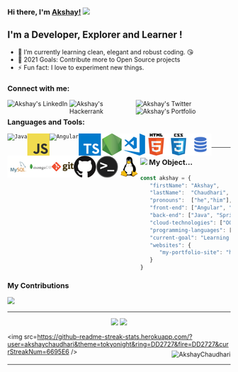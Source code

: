 ### Hi there, I'm [Akshay!](https://akshaychaudhari.github.io) <img src="https://raw.githubusercontent.com/tobimori/tobimori/main/wave.gif" width="50"><br>

## I'm a Developer, Explorer and Learner !

<!--- 🔭 I’m currently working on [Restaurant Billing App](https://github.com/akshaychaudhari/restaurant-billing-app)! -->
- 🌱 I’m currently learning clean, elegant and robust coding. 😘
- 🥅 2021 Goals: Contribute more to Open Source projects
- ⚡ Fun fact: I love to experiment new things.

### Connect with me:

<!--
[![Twitter Follow](https://img.shields.io/twitter/follow/Akshayrc?color=1DA1F2&logo=twitter&style=for-the-badge)](https://twitter.com/intent/follow?original_referer=https%3A%2F%2Fgithub.com%2FAkshayrc&screen_name=Akshayrc)
[![Website](https://img.shields.io/website?label=akshaychaudhari.github.io&style=for-the-badge&url=https://akshaychaudhari.github.io)](https://akshaychaudhari.github.io)
-->

<p align="left">
  <a href="https://www.linkedin.com/in/akshayrc/">
    <img align="left" alt="Akshay's LinkedIn" width="140px" src="https://img.shields.io/static/v1?label=LinkedIn&message=Akshay&style=for-the-badge&color=blue" />
  </a> <emsp> 
  <a href="https://www.hackerrank.com/AkshayChaudhari">
    <img align="left" alt="Akshay's Hackerrank" width="150px" src="https://img.shields.io/static/v1?label=Hackerrank&message=Akshay&style=for-the-badge&color=green" />
  </a>
  <a href="https://twitter.com/intent/follow?original_referer=https%3A%2F%2Fgithub.com%2FAkshayrc&screen_name=Akshayrc">
    <img align="left" alt="Akshay's Twitter" width="190px" src="https://img.shields.io/twitter/follow/Akshayrc?color=1DA1F2&logo=twitter&style=for-the-badge" />
  </a>
  <a href="https://akshaychaudhari.github.io">
    <img align="left" alt="Akshay's Portfolio" width="180px" src="https://img.shields.io/website?label=Portfolio+Website&style=for-the-badge&color=blueviolet&url=https://akshaychaudhari.github.io" />
  </a>
</p>


<!--
[<img align="left" alt="akshaychaudhari" width="22px" src="https://raw.githubusercontent.com/iconic/open-iconic/master/svg/globe.svg" />][website]
[<img align="left" alt="akshaychaudhari | LinkedIn" width="22px" src="https://cdn.jsdelivr.net/npm/simple-icons@v3/icons/linkedin.svg" />][linkedin]
[<img align="left" alt="akshaychaudhari | Hackerrank" width="22px" src="https://raw.githubusercontent.com/akshaychaudhari/akshaychaudhari.github.io/master/img/hackerrank_logo.png" />][hackerrank]
[<img align="left" alt="akshaychaudhari | Twitter" width="22px" src="https://cdn.jsdelivr.net/npm/simple-icons@v3/icons/twitter.svg" />][twitter]
-->

<br />

### Languages and Tools:

<code><img align="left"  height="50" alt="Java" src="https://www.oracle.com/a/ocom/img/obic-java-cup.svg"></code>
<code><img align="left"  height="50" alt="JavaScript"   src="https://raw.githubusercontent.com/github/explore/80688e429a7d4ef2fca1e82350fe8e3517d3494d/topics/javascript/javascript.png"></code>
<code><img align="left"  height="50" alt="Angular"   src="https://angular.io/assets/images/logos/angular/angular.svg"></code>
<code><img align="left"  height="50" alt="TypeScript"   src="https://raw.githubusercontent.com/github/explore/80688e429a7d4ef2fca1e82350fe8e3517d3494d/topics/typescript/typescript.png"></code>
<code><img align="left"  height="50" alt="Node.js"   src="https://raw.githubusercontent.com/github/explore/80688e429a7d4ef2fca1e82350fe8e3517d3494d/topics/nodejs/nodejs.png"></code>
<code><img align="left"  height="50" alt="Visual Studio Code"   src="https://raw.githubusercontent.com/github/explore/80688e429a7d4ef2fca1e82350fe8e3517d3494d/topics/visual-studio-code/visual-studio-code.png"></code>
<code><img align="left"  height="50" alt="HTML5"   src="https://raw.githubusercontent.com/github/explore/80688e429a7d4ef2fca1e82350fe8e3517d3494d/topics/html/html.png"></code>
<code><img align="left"  height="50" alt="CSS3"   src="https://raw.githubusercontent.com/github/explore/80688e429a7d4ef2fca1e82350fe8e3517d3494d/topics/css/css.png"></code>
<code><img align="left"  height="50" alt="SQL"   src="https://raw.githubusercontent.com/github/explore/80688e429a7d4ef2fca1e82350fe8e3517d3494d/topics/sql/sql.png"></code>
<code><img align="left"  height="50" alt="MySQL"   src="https://raw.githubusercontent.com/github/explore/80688e429a7d4ef2fca1e82350fe8e3517d3494d/topics/mysql/mysql.png"></code>
<code><img align="left"  height="50" alt="MongoDB"   src="https://raw.githubusercontent.com/github/explore/80688e429a7d4ef2fca1e82350fe8e3517d3494d/topics/mongodb/mongodb.png"></code>
<code><img align="left"  height="50" alt="Git"   src="https://raw.githubusercontent.com/github/explore/80688e429a7d4ef2fca1e82350fe8e3517d3494d/topics/git/git.png"></code>
<code><img align="left"  height="50" alt="GitHub"   src="https://raw.githubusercontent.com/github/explore/78df643247d429f6cc873026c0622819ad797942/topics/github/github.png"></code>
<code><img align="left"  height="50" alt="Terminal"   src="https://raw.githubusercontent.com/github/explore/80688e429a7d4ef2fca1e82350fe8e3517d3494d/topics/terminal/terminal.png"></code>
<code><img align="left"  height="50" src="https://raw.githubusercontent.com/github/explore/80688e429a7d4ef2fca1e82350fe8e3517d3494d/topics/linux/linux.png"></code>
<br />

---
### <img src="https://media.giphy.com/media/3rgXBuCKRMNQZ0PVEA/giphy.gif" width="50"> My Object...  

```javascript
const akshay = {
   "firstName": "Akshay",
   "lastName":  "Chaudhari",
   "pronouns":  ["he","him"],
   "front-end": ["Angular", "Javascript", "Typescript", "HTML", "CSS", "Bootstrap"],
   "back-end": ["Java", "Spring", "Hibernate", "Node"],
   "cloud-technologies": ["OCI", "AWS"],
   "programming-languages": ["Java", "Python", "C++"],
   "current-goal": "Learning the clean coding standards",
   "websites": {
      "my-portfolio-site": "https://bit.ly/2Gp5F1R"
   }
}
```

### My Contributions

  <img src="https://activity-graph.herokuapp.com/graph?username=akshaychaudhari&theme=dracula&bg_color=00000000&color=878787&line=4c8ed9&point=00000000&area=true&hide_border=true%22"><br>
  

<!--
<img align="left" alt="Akshay Chaudhari's Github Stats" src="https://github-readme-stats.vercel.app/api?username=akshaychaudhari&show_icons=true&hide_border=true&include_all_commits" />
-->

[website]: https://akshaychaudhari.github.io
[twitter]: https://twitter.com/Akshayrc
[linkedin]: https://www.linkedin.com/in/akshayrc/
[hackerrank]: https://www.hackerrank.com/AkshayChaudhari

---


<p align="center">
  <img src="https://github-readme-stats.vercel.app/api?username=akshaychaudhari&show_icons=true&theme=radical" />
  <img src="https://github-readme-stats.vercel.app/api/top-langs/?username=akshaychaudhari" />
</p>

<img src=https://github-readme-streak-stats.herokuapp.com/?user=akshaychaudhari&theme=tokyonight&ring=DD2727&fire=DD2727&currStreakNum=6695E6 />

<p align="right" style="margin-top: -25px;">
  <img src="https://komarev.com/ghpvc/?username=akshaychaudhari" alt="AkshayChaudhari"/>
</p>

---
